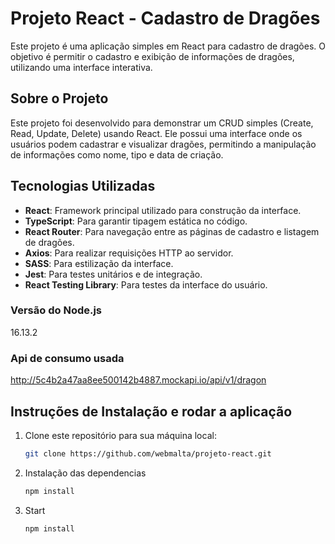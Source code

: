 # Projeto React - Cadastro de Dragões

Este projeto é uma aplicação simples em React para cadastro de dragões. O objetivo é permitir o cadastro e exibição de informações de dragões, utilizando uma interface interativa.

## Sobre o Projeto

Este projeto foi desenvolvido para demonstrar um CRUD simples (Create, Read, Update, Delete) usando React. Ele possui uma interface onde os usuários podem cadastrar e visualizar dragões, permitindo a manipulação de informações como nome, tipo e data de criação.

## Tecnologias Utilizadas

- **React**: Framework principal utilizado para construção da interface.
- **TypeScript**: Para garantir tipagem estática no código.
- **React Router**: Para navegação entre as páginas de cadastro e listagem de dragões.
- **Axios**: Para realizar requisições HTTP ao servidor.
- **SASS**: Para estilização da interface.
- **Jest**: Para testes unitários e de integração.
- **React Testing Library**: Para testes da interface do usuário.

### Versão do Node.js

16.13.2

### Api de consumo usada

http://5c4b2a47aa8ee500142b4887.mockapi.io/api/v1/dragon

## Instruções de Instalação e rodar a aplicação

1. Clone este repositório para sua máquina local:

   ```bash
   git clone https://github.com/webmalta/projeto-react.git

2. Instalação das dependencias

   ```bash
   npm install

3. Start

   ```bash
   npm install
